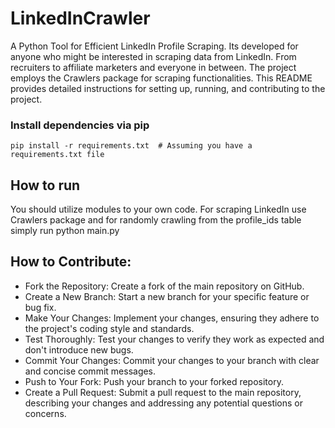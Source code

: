 # LinkedInCrawler

A Python Tool for Efficient LinkedIn Profile Scraping. Its developed for anyone who might be interested in scraping data from LinkedIn. From recruiters to affiliate marketers and everyone in between. The project employs the Crawlers package for scraping functionalities. This README provides detailed instructions for setting up, running, and contributing to the project.

### Install dependencies via pip

```
pip install -r requirements.txt  # Assuming you have a requirements.txt file
```

## How to run

You should utilize modules to your own code. For scraping LinkedIn use Crawlers package and for randomly crawling from the profile_ids table simply run python main.py

## How to Contribute:

- Fork the Repository: Create a fork of the main repository on GitHub.
- Create a New Branch: Start a new branch for your specific feature or bug fix.
- Make Your Changes: Implement your changes, ensuring they adhere to the project's coding style and standards.
- Test Thoroughly: Test your changes to verify they work as expected and don't introduce new bugs.
- Commit Your Changes: Commit your changes to your branch with clear and concise commit messages.
- Push to Your Fork: Push your branch to your forked repository.
- Create a Pull Request: Submit a pull request to the main repository, describing your changes and addressing any potential questions or concerns.
